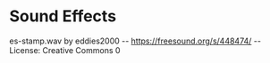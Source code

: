 # Sound Effects
es-stamp.wav by eddies2000 -- https://freesound.org/s/448474/ -- License: Creative Commons 0

